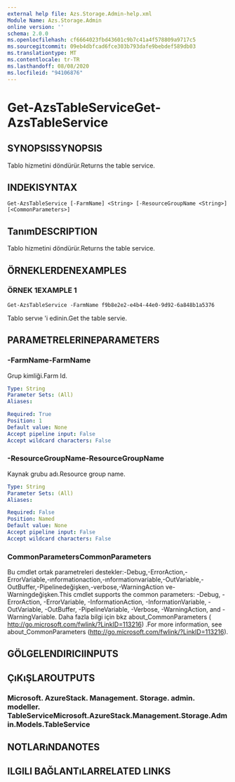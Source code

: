 ```yaml
---
external help file: Azs.Storage.Admin-help.xml
Module Name: Azs.Storage.Admin
online version: ''
schema: 2.0.0
ms.openlocfilehash: cf6664023fbd43601c9b7c41a4f578809a9717c5
ms.sourcegitcommit: 09eb4dbfcad6fce303b793dafe9bebdef589db03
ms.translationtype: MT
ms.contentlocale: tr-TR
ms.lasthandoff: 08/08/2020
ms.locfileid: "94106876"
---
```

# <span data-ttu-id="62446-101">Get-AzsTableService</span><span class="sxs-lookup"><span data-stu-id="62446-101">Get-AzsTableService</span></span>

## <span data-ttu-id="62446-102">SYNOPSIS</span><span class="sxs-lookup"><span data-stu-id="62446-102">SYNOPSIS</span></span>
<span data-ttu-id="62446-103">Tablo hizmetini döndürür.</span><span class="sxs-lookup"><span data-stu-id="62446-103">Returns the table service.</span></span>

## <span data-ttu-id="62446-104">INDEKI</span><span class="sxs-lookup"><span data-stu-id="62446-104">SYNTAX</span></span>

```
Get-AzsTableService [-FarmName] <String> [-ResourceGroupName <String>] [<CommonParameters>]
```

## <span data-ttu-id="62446-105">Tanım</span><span class="sxs-lookup"><span data-stu-id="62446-105">DESCRIPTION</span></span>
<span data-ttu-id="62446-106">Tablo hizmetini döndürür.</span><span class="sxs-lookup"><span data-stu-id="62446-106">Returns the table service.</span></span>

## <span data-ttu-id="62446-107">ÖRNEKLERDEN</span><span class="sxs-lookup"><span data-stu-id="62446-107">EXAMPLES</span></span>

### <span data-ttu-id="62446-108">ÖRNEK 1</span><span class="sxs-lookup"><span data-stu-id="62446-108">EXAMPLE 1</span></span>
```
Get-AzsTableService -FarmName f9b8e2e2-e4b4-44e0-9d92-6a848b1a5376
```

<span data-ttu-id="62446-109">Tablo servıe 'i edinin.</span><span class="sxs-lookup"><span data-stu-id="62446-109">Get the table servie.</span></span>

## <span data-ttu-id="62446-110">PARAMETRELERINE</span><span class="sxs-lookup"><span data-stu-id="62446-110">PARAMETERS</span></span>

### <span data-ttu-id="62446-111">-FarmName</span><span class="sxs-lookup"><span data-stu-id="62446-111">-FarmName</span></span>
<span data-ttu-id="62446-112">Grup kimliği.</span><span class="sxs-lookup"><span data-stu-id="62446-112">Farm Id.</span></span>

```yaml
Type: String
Parameter Sets: (All)
Aliases:

Required: True
Position: 1
Default value: None
Accept pipeline input: False
Accept wildcard characters: False
```

### <span data-ttu-id="62446-113">-ResourceGroupName</span><span class="sxs-lookup"><span data-stu-id="62446-113">-ResourceGroupName</span></span>
<span data-ttu-id="62446-114">Kaynak grubu adı.</span><span class="sxs-lookup"><span data-stu-id="62446-114">Resource group name.</span></span>

```yaml
Type: String
Parameter Sets: (All)
Aliases:

Required: False
Position: Named
Default value: None
Accept pipeline input: False
Accept wildcard characters: False
```

### <span data-ttu-id="62446-115">CommonParameters</span><span class="sxs-lookup"><span data-stu-id="62446-115">CommonParameters</span></span>
<span data-ttu-id="62446-116">Bu cmdlet ortak parametreleri destekler:-Debug,-ErrorAction,-ErrorVariable,-ınformationaction,-ınformationvariable,-OutVariable,-OutBuffer,-Pipelinedeğişken,-verbose,-WarningAction ve-Warningdeğişken.</span><span class="sxs-lookup"><span data-stu-id="62446-116">This cmdlet supports the common parameters: -Debug, -ErrorAction, -ErrorVariable, -InformationAction, -InformationVariable, -OutVariable, -OutBuffer, -PipelineVariable, -Verbose, -WarningAction, and -WarningVariable.</span></span> <span data-ttu-id="62446-117">Daha fazla bilgi için bkz about_CommonParameters ( http://go.microsoft.com/fwlink/?LinkID=113216) .</span><span class="sxs-lookup"><span data-stu-id="62446-117">For more information, see about_CommonParameters (http://go.microsoft.com/fwlink/?LinkID=113216).</span></span>

## <span data-ttu-id="62446-118">GÖLGELENDIRICI</span><span class="sxs-lookup"><span data-stu-id="62446-118">INPUTS</span></span>

## <span data-ttu-id="62446-119">ÇıKıŞLAR</span><span class="sxs-lookup"><span data-stu-id="62446-119">OUTPUTS</span></span>

### <span data-ttu-id="62446-120">Microsoft. AzureStack. Management. Storage. admin. modeller. TableService</span><span class="sxs-lookup"><span data-stu-id="62446-120">Microsoft.AzureStack.Management.Storage.Admin.Models.TableService</span></span>

## <span data-ttu-id="62446-121">NOTLARıNDA</span><span class="sxs-lookup"><span data-stu-id="62446-121">NOTES</span></span>

## <span data-ttu-id="62446-122">ILGILI BAĞLANTıLAR</span><span class="sxs-lookup"><span data-stu-id="62446-122">RELATED LINKS</span></span>
